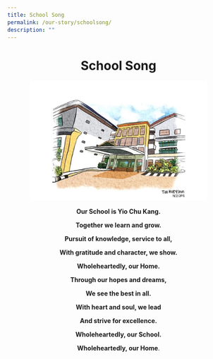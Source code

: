 ```yaml
---
title: School Song
permalink: /our-story/schoolsong/
description: ""
---
```

# <center> School Song



<center> <img style="width:80%" src="/images/YCKSS%20School%20Song.jpg">
	


**Our School is Yio Chu Kang.**

**Together we learn and grow.**

**Pursuit of knowledge, service to all,**

**With gratitude and character, we show.**

**Wholeheartedly, our Home.**
<br>
	
**Through our hopes and dreams,**

**We see the best in all.**

**With heart and soul, we lead**

**And strive for excellence.**

**Wholeheartedly, our School.**

**Wholeheartedly, our Home**.